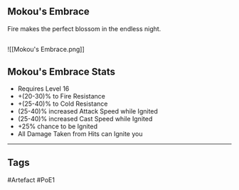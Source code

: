 ## Mokou's Embrace
Fire makes the perfect blossom in the endless night.
##
![[Mokou's Embrace.png]]
## Mokou's Embrace Stats
- Requires Level 16
- +(20-30)% to Fire Resistance
- +(25-40)% to Cold Resistance
- (25-40)% increased Attack Speed while Ignited
- (25-40)% increased Cast Speed while Ignited
- +25% chance to be Ignited
- All Damage Taken from Hits can Ignite you


---
## Tags
#Artefact
#PoE1